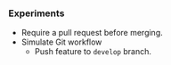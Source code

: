 ### Experiments

* Require a pull request before merging.
* Simulate Git workflow
  * Push feature to `develop` branch.